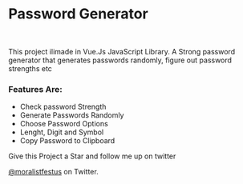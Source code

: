 <h1>Password Generator</h1>
<br>
<p>This project ilimade in Vue.Js JavaScript Library. A Strong password generator that generates passwords randomly, figure out password strengths etc</p>

<h3>Features Are:</h3>
<ul>
<li>Check password Strength</li>
<li>Generate Passwords Randomly</li>
<li>Choose Password Options</li>
<li>Lenght, Digit and Symbol</li>
<li>Copy Password to Clipboard</li>
</ul>

<p>Give this Project a Star and follow me up on twitter</p>

<p><a href="https://www.twitter.com/moralistfestus">@moralistfestus</a> on Twitter.</p>